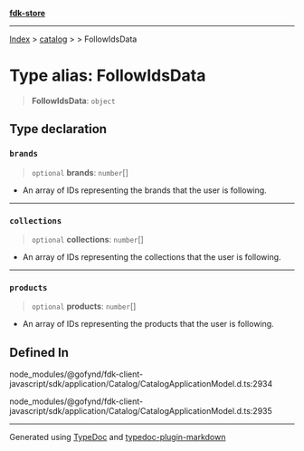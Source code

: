 [**fdk-store**](../../../README.md)
***

[Index](../../../API.md) > [catalog](../../README.md) > [<internal>](../README.md) > FollowIdsData

# Type alias: FollowIdsData

> **FollowIdsData**: `object`

## Type declaration

### `brands`

> `optional` **brands**: `number`[]

- An array of IDs representing the brands that
the user is following.

***

### `collections`

> `optional` **collections**: `number`[]

- An array of IDs representing the
collections that the user is following.

***

### `products`

> `optional` **products**: `number`[]

- An array of IDs representing the products
that the user is following.

## Defined In

node\_modules/@gofynd/fdk-client-javascript/sdk/application/Catalog/CatalogApplicationModel.d.ts:2934

node\_modules/@gofynd/fdk-client-javascript/sdk/application/Catalog/CatalogApplicationModel.d.ts:2935

***
Generated using [TypeDoc](https://typedoc.org/) and [typedoc-plugin-markdown](https://www.npmjs.com/package/typedoc-plugin-markdown)
